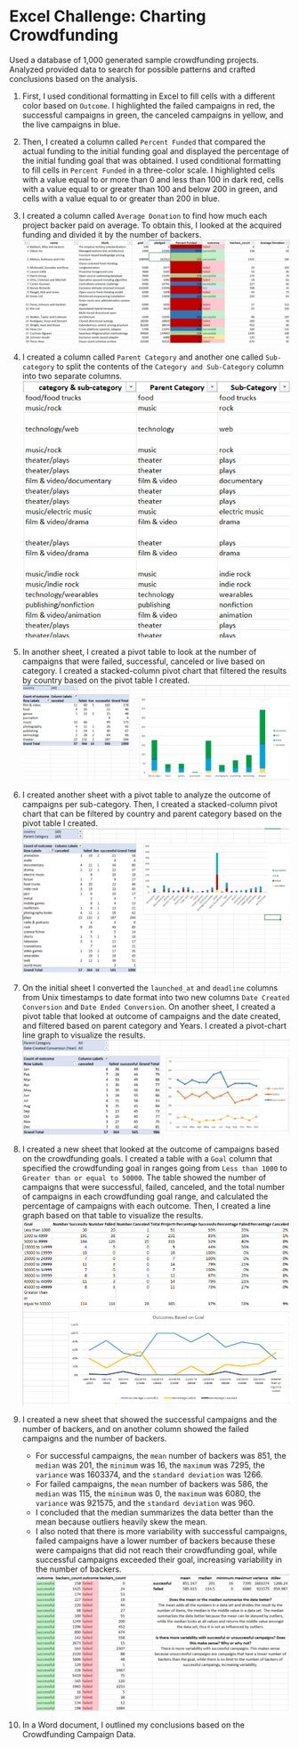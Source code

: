 # Excel Challenge: Charting Crowdfunding
Used a database of 1,000 generated sample crowdfunding projects. Analyzed provided data to search for possible patterns and crafted conclusions based on the analysis.

1. First, I used conditional formatting in Excel to fill cells with a different color based on `Outcome`. I highlighted the failed campaigns in red, the successful campaigns in green, the canceled campaigns in yellow, and the live campaigns in blue.
2. Then, I created a column called `Percent Funded` that compared the actual funding to the initial funding goal and displayed the percentage of the initial funding goal that was obtained. I used conditional formatting to fill cells in `Percent Funded` in a three-color scale. I highlighted cells with a value equal to or more than 0 and less than 100 in dark red, cells with a value equal to or greater than 100 and below 200 in green, and cells with a value equal to or greater than 200 in blue.
3. I created a column called `Average Donation` to find how much each project backer paid on average. To obtain this, I looked at the acquired funding and divided it by the number of backers.
![alt text](https://github.com/glongo001/excel-challenge/blob/main/Images/Outcome_PercentFunded_AverageDonation.png)

4. I created a column called `Parent Category` and another one called `Sub-category` to split the contents of the `Category and Sub-Category` column into two separate columns.
![alt text](https://github.com/glongo001/excel-challenge/blob/main/Images/Category_Subcategory.png)

5. In another sheet, I created a pivot table to look at the number of campaigns that were failed, successful, canceled or live based on category. I created a stacked-column pivot chart that filtered the results by country based on the pivot table I created.
![alt text](https://github.com/glongo001/excel-challenge/blob/main/Images/CategoryStats_Pivot.png)

6. I created another sheet with a pivot table to analyze the outcome of campaigns per sub-category. Then, I created a stacked-column pivot chart that can be filtered by country and parent category based on the pivot table I created.
![alt text](https://github.com/glongo001/excel-challenge/blob/main/Images/SubcategoryStats_Pivot.png)

7. On the initial sheet I converted the `launched_at` and `deadline` columns from Unix timestamps to date format into two new columns `Date Created Conversion` and `Date Ended Conversion`. On another sheet, I created a pivot table that looked at outcome of campaigns and the date created, and filtered based on parent category and Years. I created a pivot-chart line graph to visualize the results.
![alt text](https://github.com/glongo001/excel-challenge/blob/main/Images/LaunchedDateOutcome_Pivot.png)

8. I created a new sheet that looked at the outcome of campaigns based on the crowdfunding goals. I created a table with a `Goal` column that specified the crowdfunding goal in ranges going from `Less than 1000` to `Greater than or equal to 50000`. The table showed the number of campaigns that were successful, failed, canceled, and the total number of campaigns in each crowdfunding goal range, and calculated the percentage of campaigns with each outcome. Then, I created a line graph based on that table to visualize the results.
![alt text](https://github.com/glongo001/excel-challenge/blob/main/Images/GoalOutcome_Pivot.png)

9. I created a new sheet that showed the successful campaigns and the number of backers, and on another column showed the failed campaigns and the number of backers. 
    - For successful campaigns, the `mean` number of backers was 851, the `median` was 201, the `minimum` was 16, the `maximum` was 7295, the `variance` was 1603374, and the `standard deviation` was 1266.
    - For failed campaigns, the `mean` number of backers was 586, the `median` was 115, the `minimum` was 0, the `maximum` was 6080, the `variance` was 921575, and the `standard deviation` was 960.
    - I concluded that the median summarizes the data better than the mean because outliers heavily skew the mean.
    - I also noted that there is more variability with successful campaigns, failed campaigns have a lower number of backers because these were campaigns that did not reach their crowdfunding goal, while successful campaigns exceeded their goal, increasing variability in the number of backers.
![alt text](https://github.com/glongo001/excel-challenge/blob/main/Images/Backers_Analysis.png)

10. In a Word document, I outlined my conclusions based on the Crowdfunding Campaign Data.
